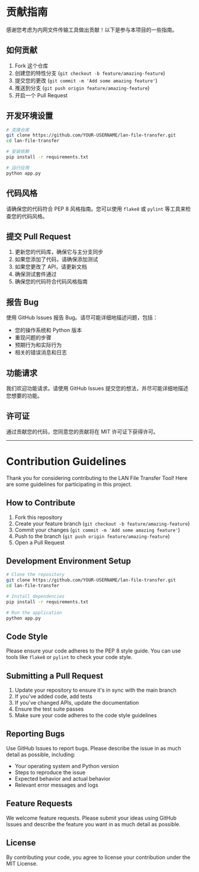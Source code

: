# 贡献指南

感谢您考虑为内网文件传输工具做出贡献！以下是参与本项目的一些指南。

## 如何贡献

1. Fork 这个仓库
2. 创建您的特性分支 (`git checkout -b feature/amazing-feature`)
3. 提交您的更改 (`git commit -m 'Add some amazing feature'`)
4. 推送到分支 (`git push origin feature/amazing-feature`)
5. 开启一个 Pull Request

## 开发环境设置

```bash
# 克隆仓库
git clone https://github.com/YOUR-USERNAME/lan-file-transfer.git
cd lan-file-transfer

# 安装依赖
pip install -r requirements.txt

# 运行应用
python app.py
```

## 代码风格

请确保您的代码符合 PEP 8 风格指南。您可以使用 `flake8` 或 `pylint` 等工具来检查您的代码风格。

## 提交 Pull Request

1. 更新您的代码库，确保它与主分支同步
2. 如果您添加了代码，请确保添加测试
3. 如果您更改了 API，请更新文档
4. 确保测试套件通过
5. 确保您的代码符合代码风格指南

## 报告 Bug

使用 GitHub Issues 报告 Bug。请尽可能详细地描述问题，包括：

- 您的操作系统和 Python 版本
- 重现问题的步骤
- 预期行为和实际行为
- 相关的错误消息和日志

## 功能请求

我们欢迎功能请求。请使用 GitHub Issues 提交您的想法，并尽可能详细地描述您想要的功能。

## 许可证

通过贡献您的代码，您同意您的贡献将在 MIT 许可证下获得许可。

---

# Contribution Guidelines

Thank you for considering contributing to the LAN File Transfer Tool! Here are some guidelines for participating in this project.

## How to Contribute

1. Fork this repository
2. Create your feature branch (`git checkout -b feature/amazing-feature`)
3. Commit your changes (`git commit -m 'Add some amazing feature'`)
4. Push to the branch (`git push origin feature/amazing-feature`)
5. Open a Pull Request

## Development Environment Setup

```bash
# Clone the repository
git clone https://github.com/YOUR-USERNAME/lan-file-transfer.git
cd lan-file-transfer

# Install dependencies
pip install -r requirements.txt

# Run the application
python app.py
```

## Code Style

Please ensure your code adheres to the PEP 8 style guide. You can use tools like `flake8` or `pylint` to check your code style.

## Submitting a Pull Request

1. Update your repository to ensure it's in sync with the main branch
2. If you've added code, add tests
3. If you've changed APIs, update the documentation
4. Ensure the test suite passes
5. Make sure your code adheres to the code style guidelines

## Reporting Bugs

Use GitHub Issues to report bugs. Please describe the issue in as much detail as possible, including:

- Your operating system and Python version
- Steps to reproduce the issue
- Expected behavior and actual behavior
- Relevant error messages and logs

## Feature Requests

We welcome feature requests. Please submit your ideas using GitHub Issues and describe the feature you want in as much detail as possible.

## License

By contributing your code, you agree to license your contribution under the MIT License.